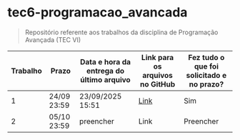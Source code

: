 # tec6-programacao_avancada
> Repositório referente aos trabalhos da disciplina de Programação Avançada (TEC VI)

| Trabalho | Prazo | Data e hora da entrega do último arquivo | Link para os arquivos no GitHub | Fez tudo o que foi solicitado e no prazo? |
| --- | --- | --- | --- | --- |
| 1 | 24/09 23:59 | 23/09/2025 15:51 | [Link](https://github.com/cinthiasschneider/tec6-programacao_avancada/tree/main/trabalho1) | Sim |
| 2 | 05/10 23:59 | preencher | Link | Preencher |
